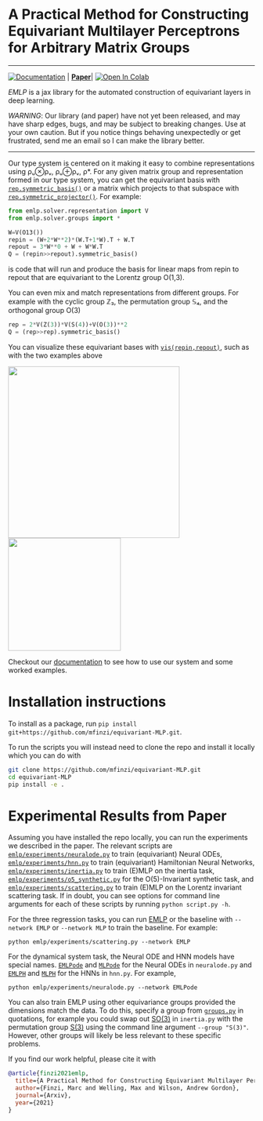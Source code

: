 # A Practical Method for Constructing Equivariant Multilayer Perceptrons for Arbitrary Matrix Groups

<!-- 
.. image:: https://img.shields.io/pypi/v/<name-of-package>.svg
   :target: https://pypi.python.org/pypi/<name-of-package>
   :alt: PyPi version -->
--------------------------------------------------------------------------------
[![Documentation](https://readthedocs.org/projects/emlp/badge/)](https://emlp.readthedocs.io/en/latest/) | **[Paper](https://www.youtube.com/watch?v=dQw4w9WgXcQ&ab_channel=RickAstleyVEVO)**| [![Open In Colab](https://colab.research.google.com/assets/colab-badge.svg)](https://colab.research.google.com/github/mfinzi/equivariant-MLP/blob/master/emlp.ipynb)


*EMLP* is a jax library for the automated construction of equivariant layers in deep learning.

*WARNING*: Our library (and paper) have not yet been released, and may have sharp edges, bugs, and may be subject to breaking changes. 
Use at your own caution. But if you notice things behaving unexpectedly or get frustrated, send me an email so I can make the library better.

--------------------------------------------------------------------------------

Our type system is centered on it making it easy to combine representations using ρᵤ⊗ρᵥ, ρᵤ⊕ρᵥ, ρ*. For any given matrix group and representation formed in our type system, you can get the equivariant basis with [`rep.symmetric_basis()`](https://emlp.readthedocs.io/en/latest/package/emlp.solver.representation.html#emlp.solver.representation.symmetric_basis) or a matrix which projects to that subspace with [`rep.symmetric_projector()`](https://emlp.readthedocs.io/en/latest/package/emlp.solver.representation.html#emlp.solver.representation.symmetric_projector). For example:

```python
from emlp.solver.representation import V
from emlp.solver.groups import *

W=V(O13())
repin = (W+2*W**2)*(W.T+1*W).T + W.T
repout = 3*W**0 + W + W*W.T
Q = (repin>>repout).symmetric_basis()
```

is code that will run and produce the basis for linear maps from repin to repout that are equivariant to the Lorentz group O(1,3).

You can even mix and match representations from different groups. For example with the cyclic group ℤ₃, the permutation group 𝕊₄, and the orthogonal group O(3)

```python
rep = 2*V(Z(3))*V(S(4))+V(O(3))**2
Q = (rep>>rep).symmetric_basis()
```

You can visualize these equivariant bases with [`vis(repin,repout)`](https://emlp.readthedocs.io/en/latest/package/emlp.solver.representation.html#emlp.solver.representation.vis), such as with the two examples above

<img src="https://user-images.githubusercontent.com/12687085/111226517-a2192b80-85b7-11eb-8dba-c01399fb7105.png" width="350"/> <img src="https://user-images.githubusercontent.com/12687085/111226510-a0e7fe80-85b7-11eb-913b-09776cdaa92e.png" width="230"/>  
<!-- ![basis B](https://user-images.githubusercontent.com/12687085/111226517-a2192b80-85b7-11eb-8dba-c01399fb7105.png "title2")
![basis A](https://user-images.githubusercontent.com/12687085/111226510-a0e7fe80-85b7-11eb-913b-09776cdaa92e.png "title1") -->


Checkout our [documentation](https://emlp.readthedocs.io/en/latest/) to see how to use our system and some worked examples.


# Installation instructions

To install as a package, run `pip install git+https://github.com/mfinzi/equivariant-MLP.git`.

To run the scripts you will instead need to clone the repo and install it locally which you can do with
```bash
git clone https://github.com/mfinzi/equivariant-MLP.git
cd equivariant-MLP
pip install -e .
```

# Experimental Results from Paper

Assuming you have installed the repo locally, you can run the experiments we described in the paper. The relevant scripts are
[`emlp/experiments/neuralode.py`](https://github.com/mfinzi/equivariant-MLP/blob/master/emlp/experiments/neuralode.py) to train (equivariant) Neural ODEs, [`emlp/experiments/hnn.py`](https://github.com/mfinzi/equivariant-MLP/blob/master/emlp/experiments/hnn.py) to train (equivariant) Hamiltonian Neural Networks, [`emlp/experiments/inertia.py`](https://github.com/mfinzi/equivariant-MLP/blob/master/emlp/experiments/inertia.py) to train (E)MLP on the inertia task, [`emlp/experiments/o5_synthetic.py`](https://github.com/mfinzi/equivariant-MLP/blob/master/emlp/experiments/o5_synthetic.py) for the O(5)-Invariant synthetic task, and [`emlp/experiments/scattering.py`](https://github.com/mfinzi/equivariant-MLP/blob/master/emlp/experiments/scattering.py) to train (E)MLP on the Lorentz invariant scattering task. If in doubt, you can see options for command line arguments for each of these scripts by running `python script.py -h`.

For the three regression tasks, you can run [EMLP](https://emlp.readthedocs.io/en/latest/package/emlp.models.mlp.html#emlp.models.EMLP) or the baseline with `--network EMLP` or `--network MLP` to train the baseline. For example:

```
python emlp/experiments/scattering.py --network EMLP
```

For the dynamical system task, the Neural ODE and HNN models have special names. [`EMLPode`](https://emlp.readthedocs.io/en/latest/package/emlp.models.mlp.html#emlp.models.EMLPode) and [`MLPode`](https://emlp.readthedocs.io/en/latest/package/emlp.models.mlp.html#emlp.models.MLPode) for the Neural ODEs in `neuralode.py` and [`EMLPH`](https://emlp.readthedocs.io/en/latest/package/emlp.models.mlp.html#emlp.models.EMLPH) and [`MLPH`](https://emlp.readthedocs.io/en/latest/package/emlp.models.mlp.html#emlp.models.MLPH) for the HNNs in `hnn.py`. For example,
```
python emlp/experiments/neuralode.py --network EMLPode
```

You can also train EMLP using other equivariance groups provided the dimensions match the data. To do this, specify a group from [`groups.py`](https://github.com/mfinzi/equivariant-MLP/blob/master/emlp/solver/groups.py) in quotations, for example you could swap out [SO(3)](https://emlp.readthedocs.io/en/latest/package/emlp.solver.groups.html#emlp.solver.groups.SO) in `inertia.py` with the permutation group [S(3)](https://emlp.readthedocs.io/en/latest/package/emlp.solver.groups.html#emlp.solver.groups.S) using the command line argument `--group "S(3)"`. However, other groups will likely be less relevant to these specific problems.

<!-- # 
<p align="center">
  <img src="https://user-images.githubusercontent.com/12687085/94081992-e75d5d00-fdcd-11ea-9df0-576af6909944.PNG" width=1000>
</p> -->

If you find our work helpful, please cite it with
```bibtex
@article{finzi2021emlp,
  title={A Practical Method for Constructing Equivariant Multilayer Perceptrons for Arbitrary Matrix Groups},
  author={Finzi, Marc and Welling, Max and Wilson, Andrew Gordon},
  journal={Arxiv},
  year={2021}
}
```
<!-- 
Top quark tagging dataset: https://zenodo.org/record/2603256#.YAoEPehKiUl -->